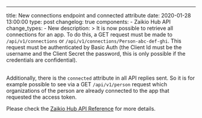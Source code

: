 ---
title: New connections endpoint and connected attribute
date: 2020-01-28 13:00:00
type: post
changelog: true
components:
    - Zaikio Hub API
change_types:
    - New
description: >
  It is now possible to retrieve all connections for an app. To do this, a GET request must be made to `/api/v1/connections` or `/api/v1/connections/Person-abc-def-ghi`. This request must be authenticated by Basic Auth (the Client Id must be the username and the Client Secret the password, this is only possible if the credentials are confidential).<br><br>

  Additionally, there is the `connected` attribute in all API replies sent. So it is for example possible to see via a GET `/api/v1/person` request which organizations of the person are already connected to the app that requested the access token.

  Please check the [Zaikio Hub API Reference](/api/directory/) for more details.

